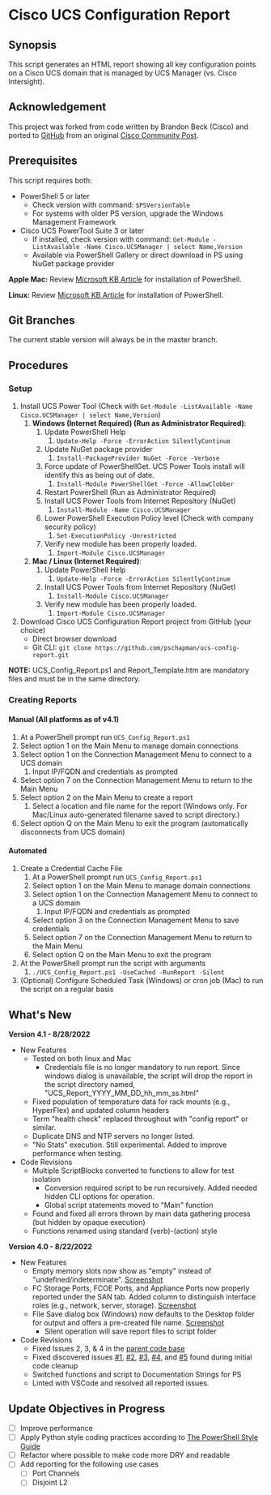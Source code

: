 # Cisco UCS Configuration Report
## Synopsis
This script generates an HTML report showing all key configuration points on a Cisco UCS domain that is managed by UCS Manager (vs. Cisco Intersight).

## Acknowledgement
This project was forked from code written by Brandon Beck (Cisco) and ported to [GitHub][4] from an original [Cisco Community Post][5].

## Prerequisites
This script requires both:
- PowerShell 5 or later
  - Check version with command: `$PSVersionTable`
  - For systems with older PS version, upgrade the Windows Management Framework
- Cisco UCS PowerTool Suite 3 or later
  - If installed, check version with command: `Get-Module -ListAvailable -Name Cisco.UCSManager | select Name,Version`
  - Available via PowerShell Gallery or direct download in PS using NuGet package provider

**Apple Mac:** Review [Microsoft KB Article][1] for installation of PowerShell.

**Linux:** Review [Microsoft KB Article][6] for installation of PowerShell.

## Git Branches
The current stable version will always be in the master branch.

## Procedures
### Setup
1. Install UCS Power Tool (Check with `Get-Module -ListAvailable -Name Cisco.UCSManager | select Name,Version`)
   1. **Windows (Internet Required) (Run as Administrator Required)**:
      1. Update PowerShell Help
         1. `Update-Help -Force -ErrorAction SilentlyContinue`
      2. Update NuGet package provider
         1. `Install-PackageProvider NuGet -Force -Verbose`
      3. Force update of PowerShellGet. UCS Power Tools install will identify this as being out of date.
         1. `Install-Module PowerShellGet -Force -AllowClobber`
      4. Restart PowerShell (Run as Administrator Required)
      5. Install UCS Power Tools from Internet Repository (NuGet)
         1. `Install-Module -Name Cisco.UCSManager`
      6. Lower PowerShell Execution Policy level (Check with company security policy)
         1. `Set-ExecutionPolicy -Unrestricted`
      7. Verify new module has been properly loaded.
         1. `Import-Module Cisco.UCSManager`
   2. **Mac / Linux (Internet Required)**:
      1. Update PowerShell Help
         1. `Update-Help -Force -ErrorAction SilentlyContinue`
      2. Install UCS Power Tools from Internet Repository (NuGet)
         1. `Install-Module Cisco.UCSManager`
      3. Verify new module has been properly loaded.
         1. `Import-Module Cisco.UCSManager`
2. Download Cisco UCS Configuration Report project from GitHub (your choice)
   - Direct browser download
   - Git CLI: `git clone https://github.com/pschapman/ucs-config-report.git`

**NOTE:** UCS_Config_Report.ps1 and Report_Template.htm are mandatory files and must be in the same directory.

### Creating Reports
#### Manual (All platforms as of v4.1)
1. At a PowerShell prompt run `UCS_Config_Report.ps1`
2. Select option 1 on the Main Menu to manage domain connections
3. Select option 1 on the Connection Management Menu to connect to a UCS domain
   1. Input IP/FQDN and credentials as prompted
4. Select option 7 on the Connection Management Menu to return to the Main Menu
5. Select option 2 on the Main Menu to create a report
   1. Select a location and file name for the report (Windows only. For Mac/Linux auto-generated filename saved to script directory.)
6. Select option Q on the Main Menu to exit the program (automatically disconnects from UCS domain)

#### Automated
1. Create a Credential Cache File
   1. At a PowerShell prompt run `UCS_Config_Report.ps1`
   2. Select option 1 on the Main Menu to manage domain connections
   3. Select option 1 on the Connection Management Menu to connect to a UCS domain
      1. Input IP/FQDN and credentials as prompted
   4. Select option 3 on the Connection Management Menu to save credentials
   5. Select option 7 on the Connection Management Menu to return to the Main Menu
   6. Select option Q on the Main Menu to exit the program
2. At the PowerShell prompt run the script with arguments
   1. `./UCS_Config_Report.ps1 -UseCached -RunReport -Silent`
3. (Optional) Configure Scheduled Task (Windows) or cron job (Mac) to run the script on a regular basis

## What's New
**Version 4.1 - 8/28/2022**
- New Features
  - Tested on both linux and Mac
    - Credentials file is no longer mandatory to run report. Since windows dialog is unavailable, the script will drop the report in the script directory named, "UCS_Report_YYYY_MM_DD_hh_mm_ss.html"
  - Fixed population of temperature data for rack mounts (e.g., HyperFlex) and updated column headers
  - Term "health check" replaced throughout with "config report" or similar.
  - Duplicate DNS and NTP servers no longer listed.
  - "No Stats" execution. Still experimental. Added to improve performance when testing.
- Code Revisions
  - Multiple ScriptBlocks converted to functions to allow for test isolation
    - Conversion required script to be run recursively.  Added needed hidden CLI options for operation.
    - Global script statements moved to "Main" function
  - Found and fixed all errors thrown by main data gathering process (but hidden by opaque execution)
  - Functions renamed using standard (verb)-(action) style

**Version 4.0 - 8/22/2022**
- New Features
  - Empty memory slots now show as "empty" instead of "undefined/indeterminate". [Screenshot](DocImages/EmptyMemorySlots.png)
  - FC Storage Ports, FCOE Ports, and Appliance Ports now properly reported under the SAN tab. Added column to distinguish interface roles (e.g., network, server, storage). [Screenshot](DocImages/NewSANReporting.png)
  - File Save dialog box (Windows) now defaults to the Desktop folder for output and offers a pre-created file name. [Screenshot](DocImages/FileSaveDialog.png)
    - Silent operation will save report files to script folder
- Code Revisions
  - Fixed Issues 2, 3, & 4 in the [parent code base][4]
  - Fixed discovered issues [#1][i001], [#2][i002], [#3][i003], [#4][i004], and [#5][i005] found during initial code cleanup
  - Switched functions and script to Documentation Strings for PS
  - Linted with VSCode and resolved all reported issues.

## Update Objectives in Progress
- [ ] Improve performance
- [ ] Apply Python style coding practices according to [The PowerShell Style Guide][3]
- [ ] Refactor where possible to make code more DRY and readable
- [ ] Add reporting for the following use cases
  - [ ] Port Channels
  - [ ] Disjoint L2

[1]: https://docs.microsoft.com/en-us/powershell/scripting/install/installing-powershell-on-macos?view=powershell-7.2
[2]: https://kb.vmware.com/s/article/59235
[3]: https://github.com/PoshCode/PowerShellPracticeAndStyle/blob/master/Style-Guide/Introduction.md
[4]: https://github.com/datacenter/ucs-browser
[5]: https://community.cisco.com/t5/unified-computing-system-knowledge-base/ucs-healthcheck-v2-5/ta-p/3654629
[6]: https://docs.microsoft.com/en-us/powershell/scripting/install/installing-powershell-on-linux?view=powershell-7.2
[i001]: https://github.com/pschapman/ucs-config-report/issues/1
[i002]: https://github.com/pschapman/ucs-config-report/issues/2
[i003]: https://github.com/pschapman/ucs-config-report/issues/3
[i004]: https://github.com/pschapman/ucs-config-report/issues/4
[i005]: https://github.com/pschapman/ucs-config-report/issues/5
